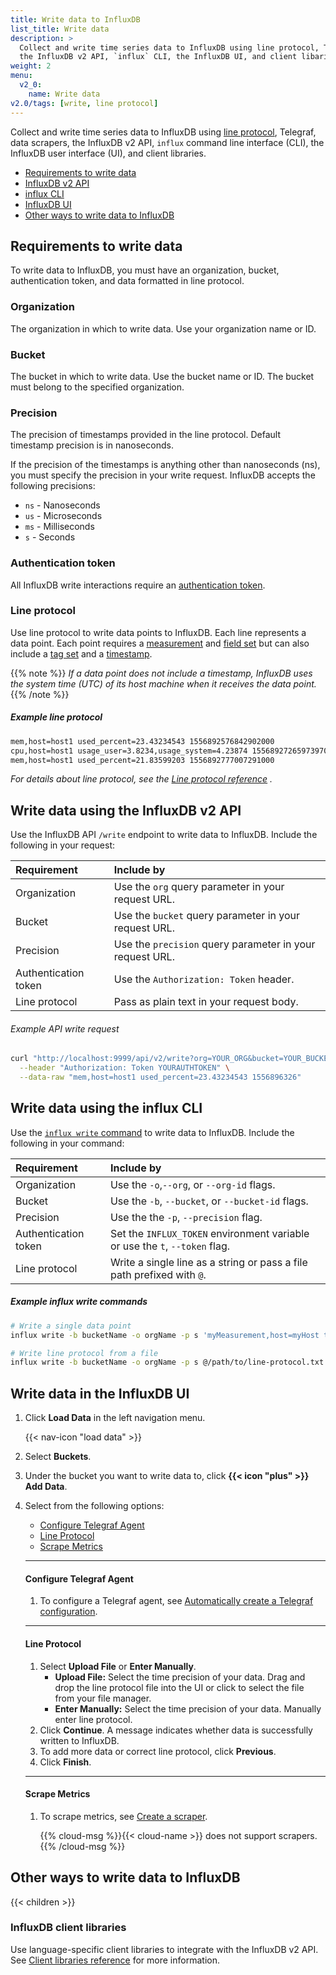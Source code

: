 ```yaml
---
title: Write data to InfluxDB
list_title: Write data
description: >
  Collect and write time series data to InfluxDB using line protocol, Telegraf, data scrapers,
  the InfluxDB v2 API, `influx` CLI, the InfluxDB UI, and client libaries.
weight: 2
menu:
  v2_0:
    name: Write data
v2.0/tags: [write, line protocol]
---
```


Collect and write time series data to InfluxDB using [line protocol](/v2.0/reference/line-protocol),
Telegraf, data scrapers, the InfluxDB v2 API, `influx` command line interface (CLI),
the InfluxDB user interface (UI), and client libraries.

- [Requirements to write data](#requirements-to-write-data)
- [InfluxDB v2 API](#write-data-using-the-influxdb-v2-api)
- [influx CLI](#write-data-using-the-influx-cli)
- [InfluxDB UI](#write-data-in-the-influxdb-ui)
- [Other ways to write data to InfluxDB](#other-ways-to-write-data-to-influxdb)

## Requirements to write data
To write data to InfluxDB, you must have an organization, bucket, authentication token,
and data formatted in line protocol.

### Organization
The organization in which to write data.
Use your organization name or ID.

### Bucket
The bucket in which to write data.
Use the bucket name or ID.
The bucket must belong to the specified organization.

### Precision
The precision of timestamps provided in the line protocol.
Default timestamp precision is in nanoseconds.

If the precision of the timestamps is anything other than nanoseconds (ns),
you must specify the precision in your write request.
InfluxDB accepts the following precisions:

- `ns` - Nanoseconds
- `us` - Microseconds
- `ms` - Milliseconds
- `s` - Seconds

### Authentication token
All InfluxDB write interactions require an [authentication token](http://localhost:1313/v2.0/security/tokens/).

### Line protocol
Use line protocol to write data points to InfluxDB.
Each line represents a data point.
Each point requires a [measurement](/v2.0/reference/line-protocol/#measurement)
and [field set](/v2.0/reference/line-protocol/#field-set) but can also include
a [tag set](/v2.0/reference/line-protocol/#tag-set) and a [timestamp](/v2.0/reference/line-protocol/#timestamp).

{{% note %}}
_If a data point does not include a timestamp, InfluxDB uses the system time (UTC)
of its host machine when it receives the data point._
{{% /note %}}

##### Example line protocol
```sh
mem,host=host1 used_percent=23.43234543 1556892576842902000
cpu,host=host1 usage_user=3.8234,usage_system=4.23874 1556892726597397000
mem,host=host1 used_percent=21.83599203 1556892777007291000
```

_For details about line protocol, see the [Line protocol reference](/v2.0/reference/line-protocol) ._  
<!-- Link to line protocol best practices -->

## Write data using the InfluxDB v2 API
Use the InfluxDB API `/write` endpoint to write data to InfluxDB.
Include the following in your request:

| Requirement          | Include by                                               |
|:-----------          |:----------                                               |
| Organization         | Use the `org` query parameter in your request URL.       |
| Bucket               | Use the `bucket` query parameter in your request URL.    |
| Precision            | Use the `precision` query parameter in your request URL. |
| Authentication token | Use the `Authorization: Token` header.                   |
| Line protocol        | Pass as plain text in your request body.                 |

###### Example API write request
```sh
curl "http://localhost:9999/api/v2/write?org=YOUR_ORG&bucket=YOUR_BUCKET&precision=s" \
  --header "Authorization: Token YOURAUTHTOKEN" \
  --data-raw "mem,host=host1 used_percent=23.43234543 1556896326"
```

## Write data using the influx CLI
Use the [`influx write` command](/v2.0/reference/cli/influx/write/) to write data to InfluxDB.
Include the following in your command:

| Requirement          | Include by                                                                  |
|:-----------          |:----------                                                                  |
| Organization         | Use the `-o`,`--org`, or `--org-id` flags.                                  |
| Bucket               | Use the `-b`, `--bucket`, or `--bucket-id` flags.                           |
| Precision            | Use the the `-p`, `--precision` flag.                                       |
| Authentication token | Set the `INFLUX_TOKEN` environment variable or use the `t`, `--token` flag. |
| Line protocol        | Write a single line as a string or pass a file path prefixed with `@`.      |


##### Example influx write commands
```sh
# Write a single data point
influx write -b bucketName -o orgName -p s 'myMeasurement,host=myHost testField="testData" 1556896326'

# Write line protocol from a file
influx write -b bucketName -o orgName -p s @/path/to/line-protocol.txt
```

## Write data in the InfluxDB UI
1. Click **Load Data** in the left navigation menu.

    {{< nav-icon "load data" >}}

2. Select **Buckets**.
3. Under the bucket you want to write data to, click **{{< icon "plus" >}} Add Data**.
4. Select from the following options:

    - [Configure Telegraf Agent](#configure-telegraf-agent)
    - [Line Protocol](#line-protocol-1)
    - [Scrape Metrics](#scrape-metrics)

    ---

    #### Configure Telegraf Agent  
    1.  To configure a Telegraf agent, see [Automatically create a Telegraf configuration](/v2.0/write-data/use-telegraf/auto-config/#create-a-telegraf-configuration).

    ---

    #### Line Protocol
    1.  Select **Upload File** or **Enter Manually**.
        - **Upload File:**
          Select the time precision of your data.
          Drag and drop the line protocol file into the UI or click to select the
          file from your file manager.
        - **Enter Manually:**
          Select the time precision of your data.
          Manually enter line protocol.
    2. Click **Continue**.
       A message indicates whether data is successfully written to InfluxDB.
    3. To add more data or correct line protocol, click **Previous**.
    4. Click **Finish**.

    ---

    #### Scrape Metrics
    1.  To scrape metrics, see [Create a scraper](/v2.0/write-data/scrape-data/manage-scrapers/create-a-scraper/#create-a-scraper-in-the-influxdb-ui).

        {{% cloud-msg %}}{{< cloud-name >}} does not support scrapers.
        {{% /cloud-msg %}}

## Other ways to write data to InfluxDB

{{< children >}}

### InfluxDB client libraries
Use language-specific client libraries to integrate with the InfluxDB v2 API.
See [Client libraries reference](/v2.0/reference/client-libraries/) for more information.
